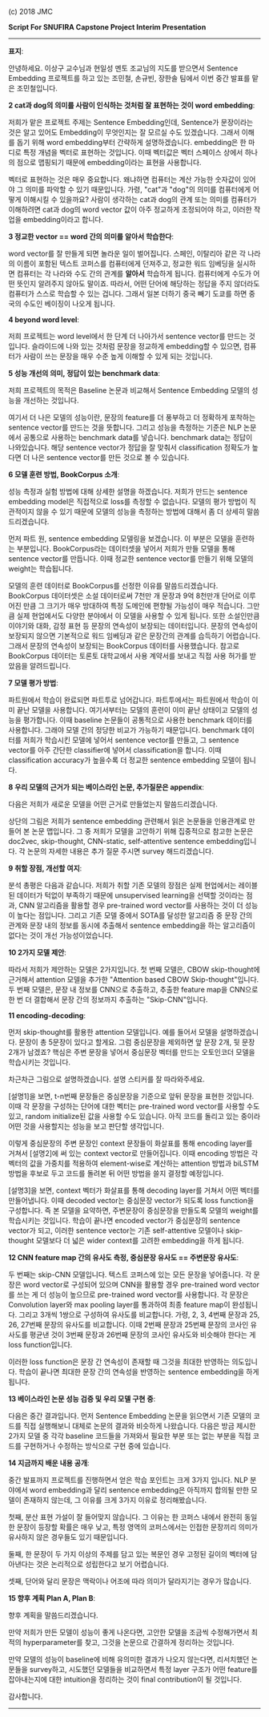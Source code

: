 
(c) 2018 JMC

**Script For SNUFIRA Capstone Project Interim Presentation**


---

**표지**:

안녕하세요. 이상구 교수님과 현일성 멘토 조교님의 지도를 받으면서 Sentence Embedding 프로젝트를 하고 있는 조민철, 손규빈, 장한솔 팀에서 이번 중간 발표를 맡은 조민철입니다.

**2 cat과 dog의 의미를 사람이 인식하는 것처럼 잘 표현하는 것이 word embedding**:

저희가 맡은 프로젝트 주제는 Sentence Embedding인데, Sentence가 문장이라는 것은 알고 있어도 Embedding이 무엇인지는 잘 모르실 수도 있겠습니다.
그래서 이해를 돕기 위해 word embedding부터 간략하게 설명하겠습니다.
embedding은 한 마디로 특정 개념을 벡터로 표현하는 것입니다.
이때 벡터값은 벡터 스페이스 상에서 하나의 점으로 맵핑되기 때문에 embedding이라는 표현을 사용합니다.

벡터로 표현하는 것은 매우 중요합니다.
왜냐하면 컴퓨터는 계산 가능한 숫자값이 있어야 그 의미를 파악할 수 있기 때문입니다.
가령, "cat"과 "dog"의 의미를 컴퓨터에게 어떻게 이해시킬 수 있을까요?
사람이 생각하는 cat과 dog의 관계 또는 의미를 컴퓨터가 이해하려면 cat과 dog의 word vector 값이 아주 정교하게 조정되어야 하고, 이러한 작업을 embedding이라고 합니다.

**3 정교한 vector == word 간의 의미를 알아서 학습한다**:

word vector를 잘 만들게 되면 놀라운 일이 벌어집니다.
스페인, 이탈리아 같은 각 나라의 이름이 포함된 텍스트 코퍼스를 컴퓨터에게 던져주고, 정교한 워드 임베딩을 실시하면 컴퓨터는 각 나라와 수도 간의 관계를 **알아서** 학습하게 됩니다.
컴퓨터에게 수도가 어떤 뜻인지 알려주지 않아도 말이죠.
따라서, 어떤 단어에 해당하는 정답을 주지 않더라도 컴퓨터가 스스로 학습할 수 있는 겁니다.
그래서 일본 더하기 중국 빼기 도쿄를 하면 중국의 수도인 베이징이 나오게 됩니다.

**4 beyond word level**:

저희 프로젝트는 word level에서 한 단계 더 나아가서 sentence vector를 만드는 것입니다.
슬라이드에 나와 있는 것처럼 문장을 정교하게 embedding할 수 있으면, 컴퓨터가 사람이 쓰는 문장을 매우 수준 높게 이해할 수 있게 되는 것입니다.

**5 성능 개선의 의미, 정답이 있는 benchmark data**:

저희 프로젝트의 목적은 Baseline 논문과 비교해서 Sentence Embedding 모델의 성능을 개선하는 것입니다.

여기서 더 나은 모델의 성능이란,
문장의 feature를 더 풍부하고 더 정확하게 포착하는 sentence vector를 만드는 것을 뜻합니다.
그리고 성능을 측정하는 기준은 NLP 논문에서 공통으로 사용하는 benchmark data를 넣습니다.
benchmark data는 정답이 나와있습니다.
해당 sentence vector가 정답을 잘 맞춰서 classification 정확도가 높다면 더 나은 sentence vector를 만든 것으로 볼 수 있습니다.

**6 모델 훈련 방법, BookCorpus 소개**:

성능 측정과 실험 방법에 대해 상세한 설명을 하겠습니다.
저희가 만드는 sentence embedding model은 직접적으로 loss를 측정할 수 없습니다.
모델의 평가 방법이 직관적이지 않을 수 있기 때문에 모델의 성능을 측정하는 방법에 대해서 좀 더 상세히 말씀드리겠습니다.

먼저 파트 원, sentence embedding 모델링을 보겠습니다.
이 부분은 모델을 훈련하는 부분입니다.
BookCorpus라는 데이터셋을 넣어서 저희가 만들 모델을 통해 sentence vector를 만듭니다.
이때 정교한 sentence vector를 만들기 위해 모델의 weight는 학습됩니다.

모델의 훈련 데이터로 BookCorpus를 선정한 이유를 말씀드리겠습니다.
BookCorpus 데이터셋은 소설 데이터로써 7천만 개 문장과 9억 8천만개 단어로 이루어진 만큼 그 크기가 매우 방대하여 특정 도메인에 편향될 가능성이 매우 적습니다.
그만큼 실제 현업에서도 다양한 분야에서 이 모델을 사용할 수 있게 됩니다.
또한 소설인만큼 이야기와 대화, 감정 표현 등 문장의 연속성이 보장되는 데이터입니다.
문장의 연속성이 보장되지 않으면 기본적으로 워드 임베딩과 같은 문장간의 관계를 습득하기 어렵습니다.
그래서 문장의 연속성이 보장되는 BookCorpus 데이터를 사용했습니다.
참고로 BookCorpus 데이터는 토론토 대학교에서 사용 계약서를 보내고 직접 사용 허가를 받았음을 알려드립니다.

**7 모델 평가 방법**:

파트원에서 학습이 완료되면 파트투로 넘어갑니다.
파트투에서는 파트원에서 학습이 이미 끝난 모델을 사용합니다.
여기서부터는 모델의 훈련이 이미 끝난 상태이고 모델의 성능을 평가합니다.
이때 baseline 논문들이 공통적으로 사용한 benchmark 데이터를 사용합니다.
그래야 모델 간의 정당한 비교가 가능하기 때문입니다.
benchmark 데이터를 저희가 학습시킨 모델에 넣어서 sentence vector를 만들고, 그 sentence vector를 아주 간단한 classifier에 넣어서 classification을 합니다.
이때 classification accuracy가 높을수록 더 정교한 sentence embedding 모델이 됩니다.

**8 우리 모델의 근거가 되는 베이스라인 논문, 추가질문은 appendix**:

다음은 저희가 새로운 모델을 어떤 근거로 만들었는지 말씀드리겠습니다.

상단의 그림은 저희가 sentence embedding 관련해서 읽은 논문들을 인용관계로 만들어 본 논문 맵입니다.
그 중 저희가 모델을 고안하기 위해 집중적으로 참고한 논문은 doc2vec, skip-thought, CNN-static, self-attentive sentence embedding입니다.
각 논문의 자세한 내용은 추가 질문 주시면 survey 해드리겠습니다.

**9 취할 장점, 개선할 여지**:

분석 총평은 다음과 같습니다.
저희가 취할 기존 모델의 장점은 실제 현업에서는 레이블된 데이터가 턱없이 부족하기 때문에 unsupervised learning을 선택할 것이라는 점과, CNN 알고리즘을 활용할 경우 pre-trained word vector를 사용하는 것이 더 성능이 높다는 점입니다.
그리고 기존 모델 중에서 SOTA를 달성한 알고리즘 중 문장 간의 관계와 문장 내의 정보를 동시에 추출해서 sentence embedding을 하는 알고리즘이 없다는 것이 개선 가능성이었습니다.

**10 2가지 모델 제안**:

따라서 저희가 제안하는 모델은 2가지입니다.
첫 번째 모델은, CBOW skip-thought에 근거해서 attention 모델을 추가한 "Attention based CBOW Skip-thought"입니다.
두 번째 모델은, 문장 내 정보를 CNN으로 추출하고, 추출한 feature map을 CNN으로 한 번 더 결합해서 문장 간의 정보까지 추출하는 "Skip-CNN"입니다.

**11 encoding-decoding**:

먼저 skip-thought를 활용한 attention 모델입니다.
예를 들어서 모델을 설명하겠습니다.
문장이 총 5문장이 있다고 할게요.
그럼 중심문장을 제외하면 앞 문장 2개, 뒷 문장 2개가 남겠죠?
핵심은 주변 문장을 넣어서 중심문장 벡터를 만드는 오토인코더 모델을 학습시키는 것입니다.

차근차근 그림으로 설명하겠습니다.
설명 스티커를 잘 따라와주세요.

[설명1]을 보면,
t-n번째 문장들은 중심문장을 기준으로 앞뒤 문장을 표현한 것입니다.
이때 각 문장을 구성하는 단어에 대한 벡터는 pre-trained word vector를 사용할 수도 있고, random initialize된 값을 사용할 수도 있습니다.
아직 코드를 돌리고 있는 중이라 어떤 것을 사용할지는 성능을 보고 판단할 생각입니다.

이렇게 중심문장의 주변 문장인 context 문장들이 화살표를 통해 encoding layer를 거쳐서 [설명2]에 써 있는 context vector로 만들어집니다.
이때 encoding 방법은 각 벡터의 값을 가중치를 적용하여 element-wise로 계산하는 attention 방법과 biLSTM 방법을 후보로 두고 코드를 돌려본 뒤 어떤 방법을 쓸지 결정할 예정입니다.

[설명3]을 보면,
context 벡터가 화살표를 통해 decoding layer를 거쳐서
어떤 벡터를 만들어냅니다.
이때 decoded vector는 중심문장 vector가 되도록 loss function을 구성합니다.
즉 본 모델을 요약하면, 주변문장이 중심문장을 만들도록 모델의 weight를 학습시키는 것입니다.
학습이 끝나면 encoded vector가 중심문장의 sentence vector가 되고, 이러한 sentence vector는 기존 self-attentive 모델이나 skip-thought 모델보다 더 넓은 wider context를 고려한 embedding을 하게 됩니다.


**12 CNN feature map 간의 유사도 측정, 중심문장 유사도 == 주변문장 유사도**:

두 번째는 skip-CNN 모델입니다.
텍스트 코퍼스에 있는 모든 문장을 넣어줍니다.
각 문장은 word vector로 구성되어 있으며
CNN을 활용할 경우 pre-trained word vector를 쓰는 게 더 성능이 높으므로 pre-trained word vector를 사용합니다.
각 문장은 Convolution layer와 max pooling layer를 통과하여 최종 feature map이 완성됩니다.
그리고 3개씩 1쌍으로 구성하여 유사도를 비교합니다.
가령, 2, 3, 4번째 문장과 25, 26, 27번째 문장의 유사도를 비교합니다.
이때 2번째 문장과 25번째 문장의 코사인 유사도를 평균낸 것이 3번째 문장과 26번째 문장의 코사인 유사도와 비슷해야 한다는 게 loss function입니다.

이러한 loss function은 문장 간 연속성이 존재할 때 그것을 최대한 반영하는 의도입니다.
학습이 끝나면 최대한 문장 간의 연속성을 반영하는 sentence embedding을 하게 됩니다.

**13 베이스라인 논문 성능 검증 및 우리 모델 구현 중**:

다음은 중간 결과입니다.
먼저 Sentence Embedding 논문을 읽으면서 기존 모델의 코드를 직접 실행해보니 대체로 논문의 결과와 비슷하게 나왔습니다.
다음은 방금 제시한 2가지 모델 중 각각 baseline 코드들을 가져와서 필요한 부분 또는 없는 부분을 직접 코드를 구현하거나 수정하는 방식으로 구현 중에 있습니다.

**14 지금까지 배운 내용 공개**:

중간 발표까지 프로젝트를 진행하면서 얻은 학습 포인트는 크게 3가지 입니다.
NLP 분야에서 word embedding과 달리 sentence embedding은 아직까지 합의될 만한 모델이 존재하지 않는데, 그 이유를 크게 3가지 이유로 정리해봤습니다.

첫째, 분산 표현 가설이 잘 들어맞지 않습니다.
그 이유는 한 코퍼스 내에서 완전히 동일한 문장이 등장할 확률은 매우 낮고, 특정 영역의 코퍼스에서는 인접한 문장끼리 의미가 유사하지 않은 경우들도 있기 때문입니다.

둘째, 한 문장이 두 가지 이상의 주제를 담고 있는 복문인 경우 고정된 길이의 벡터에 담아낸다는 것은 논리적으로 성립한다고 보기 어렵습니다.

셋째, 단어와 달리 문장은 맥락이나 어조에 따라 의미가 달라지기는 경우가 많습니다.

**15 향후 계획 Plan A, Plan B**:

향후 계획을 말씀드리겠습니다.

만약 저희가 만든 모델이 성능이 좋게 나온다면, 고안한 모델을 조금씩 수정해가면서 최적의 hyperparameter를 찾고, 그것을 논문으로 간결하게 정리하는 것입니다.

만약 모델의 성능이 baseline에 비해 유의미한 결과가 나오지 않는다면, 리서치했던 논문들을 survey하고, 시도했던 모델들을 비교하면서 특정 layer 구조가 어떤 feature를 잡아내는지에 대한 intuition을 정리하는 것이 final contribution이 될 것입니다.

감사합니다.



---
